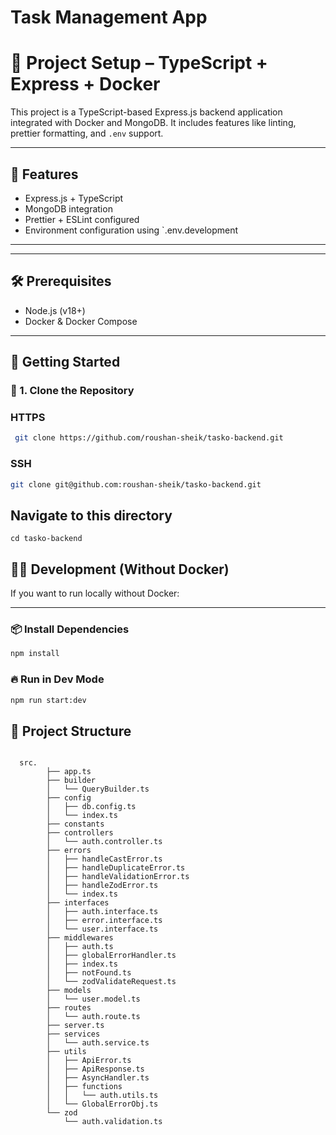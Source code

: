 # Task Management App

# 🚀 Project Setup – TypeScript + Express + Docker

This project is a TypeScript-based Express.js backend application integrated with Docker and MongoDB. It includes features like linting, prettier formatting, and `.env` support.

---

## 🧾 Features

- Express.js + TypeScript
- MongoDB integration
- Prettier + ESLint configured
- Environment configuration using `.env.development

---

---

## 🛠️ Prerequisites

- Node.js (v18+)
- Docker & Docker Compose

---

## 🚦 Getting Started

### 🔁 1. Clone the Repository

### HTTPS

```bash
 git clone https://github.com/roushan-sheik/tasko-backend.git
```

### SSH

```bash
git clone git@github.com:roushan-sheik/tasko-backend.git

```

## Navigate to this directory

```
cd tasko-backend
```

## 👨‍💻 Development (Without Docker)

If you want to run locally without Docker:

---

### 📦 Install Dependencies

```bash
npm install
```

### 🔥 Run in Dev Mode

```bash
npm run start:dev
```

## 📁 Project Structure

```

  src.
        ├── app.ts
        ├── builder
        │   └── QueryBuilder.ts
        ├── config
        │   ├── db.config.ts
        │   └── index.ts
        ├── constants
        ├── controllers
        │   └── auth.controller.ts
        ├── errors
        │   ├── handleCastError.ts
        │   ├── handleDuplicateError.ts
        │   ├── handleValidationError.ts
        │   ├── handleZodError.ts
        │   └── index.ts
        ├── interfaces
        │   ├── auth.interface.ts
        │   ├── error.interface.ts
        │   └── user.interface.ts
        ├── middlewares
        │   ├── auth.ts
        │   ├── globalErrorHandler.ts
        │   ├── index.ts
        │   ├── notFound.ts
        │   └── zodValidateRequest.ts
        ├── models
        │   └── user.model.ts
        ├── routes
        │   └── auth.route.ts
        ├── server.ts
        ├── services
        │   └── auth.service.ts
        ├── utils
        │   ├── ApiError.ts
        │   ├── ApiResponse.ts
        │   ├── AsyncHandler.ts
        │   ├── functions
        │   │   └── auth.utils.ts
        │   └── GlobalErrorObj.ts
        └── zod
            └── auth.validation.ts

```
